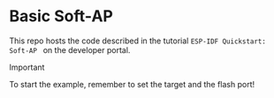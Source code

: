 # Basic Soft-AP

This repo hosts the code described in the tutorial `ESP-IDF Quickstart: Soft-AP ` on the developer portal. 


> [!IMPORTANT] 
> To start the example, remember to set the target and the flash port!


